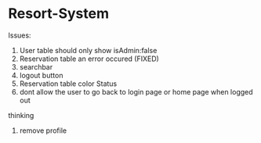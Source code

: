 # Resort-System

Issues:

1. User table should only show isAdmin:false
2. Reservation table an error occured (FIXED)
3. searchbar
4. logout button
5. Reservation table color Status
6. dont allow the user to go back to login page or home page when logged out

thinking

1. remove profile
